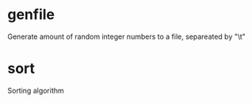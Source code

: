 # genfile

Generate amount of random integer numbers to a file, separeated by "\t"

# sort

Sorting algorithm